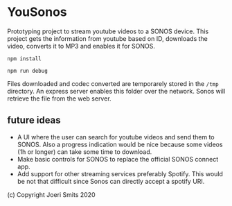 # YouSonos

Prototyping project to stream youtube videos to a SONOS device. This project gets the information from youtube based on ID, downloads the video, converts it to MP3 and enables it for SONOS.

`npm install`

`npm run debug`

Files downloaded and codec converted are temporarely stored in the `/tmp` directory. An express server enables this folder over the network.
Sonos will retrieve the file from the web server.

## future ideas
* A UI where the user can search for youtube videos and send them to SONOS. Also a progress indication would be nice because some videos (1h or longer) can take some time to download.
* Make basic controls for SONOS to replace the official SONOS connect app.
* Add support for other streaming services preferably Spotify. This would be not that difficult since Sonos can directly accept a spotify URI.


(c) Copyright Joeri Smits 2020
